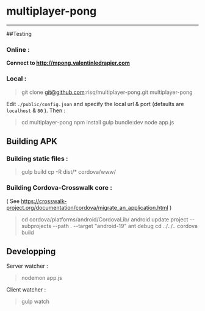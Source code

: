 # multiplayer-pong
-----------------------


##Testing

### Online :

**Connect to http://mpong.valentinledrapier.com**

### Local :

> git clone git@github.com:risq/multiplayer-pong.git multiplayer-pong

Edit `./public/config.json` and specify the local url & port (defaults are `localhost` & `80` ). Then :

> cd multiplayer-pong
> npm install
> gulp bundle:dev
> node app.js


## Building APK

### Building static files :

> gulp build
> cp -R dist/* cordova/www/

### Building Cordova-Crosswalk core :

( See https://crosswalk-project.org/documentation/cordova/migrate_an_application.html )

> cd cordova/platforms/android/CordovaLib/
> android update project --subprojects --path . --target "android-19"
> ant debug
> cd ../../..
> cordova build


## Developping

Server watcher :
> nodemon app.js

Client watcher :
> gulp watch